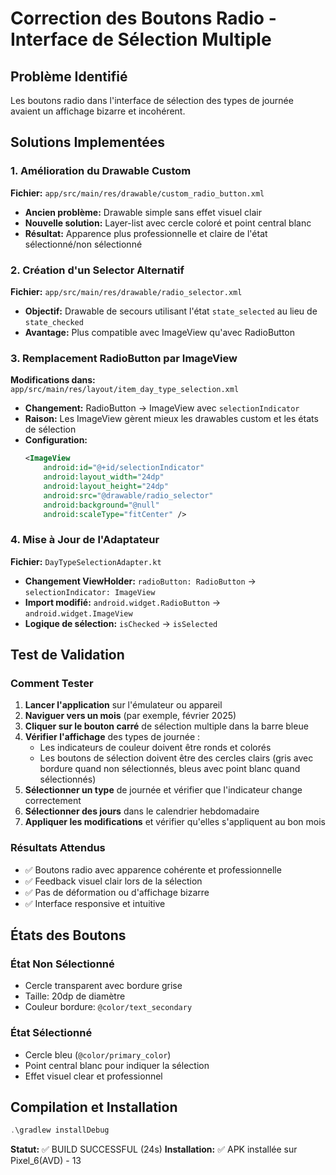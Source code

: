 # Correction des Boutons Radio - Interface de Sélection Multiple

## Problème Identifié
Les boutons radio dans l'interface de sélection des types de journée avaient un affichage bizarre et incohérent.

## Solutions Implementées

### 1. Amélioration du Drawable Custom
**Fichier:** `app/src/main/res/drawable/custom_radio_button.xml`
- **Ancien problème:** Drawable simple sans effet visuel clair
- **Nouvelle solution:** Layer-list avec cercle coloré et point central blanc
- **Résultat:** Apparence plus professionnelle et claire de l'état sélectionné/non sélectionné

### 2. Création d'un Selector Alternatif
**Fichier:** `app/src/main/res/drawable/radio_selector.xml`
- **Objectif:** Drawable de secours utilisant l'état `state_selected` au lieu de `state_checked`
- **Avantage:** Plus compatible avec ImageView qu'avec RadioButton

### 3. Remplacement RadioButton par ImageView
**Modifications dans:** `app/src/main/res/layout/item_day_type_selection.xml`
- **Changement:** RadioButton → ImageView avec `selectionIndicator`
- **Raison:** Les ImageView gèrent mieux les drawables custom et les états de sélection
- **Configuration:**
  ```xml
  <ImageView
      android:id="@+id/selectionIndicator"
      android:layout_width="24dp"
      android:layout_height="24dp"
      android:src="@drawable/radio_selector"
      android:background="@null"
      android:scaleType="fitCenter" />
  ```

### 4. Mise à Jour de l'Adaptateur
**Fichier:** `DayTypeSelectionAdapter.kt`
- **Changement ViewHolder:** `radioButton: RadioButton` → `selectionIndicator: ImageView`
- **Import modifié:** `android.widget.RadioButton` → `android.widget.ImageView`
- **Logique de sélection:** `isChecked` → `isSelected`

## Test de Validation

### Comment Tester
1. **Lancer l'application** sur l'émulateur ou appareil
2. **Naviguer vers un mois** (par exemple, février 2025)
3. **Cliquer sur le bouton carré** de sélection multiple dans la barre bleue
4. **Vérifier l'affichage** des types de journée :
   - Les indicateurs de couleur doivent être ronds et colorés
   - Les boutons de sélection doivent être des cercles clairs (gris avec bordure quand non sélectionnés, bleus avec point blanc quand sélectionnés)
5. **Sélectionner un type** de journée et vérifier que l'indicateur change correctement
6. **Sélectionner des jours** dans le calendrier hebdomadaire
7. **Appliquer les modifications** et vérifier qu'elles s'appliquent au bon mois

### Résultats Attendus
- ✅ Boutons radio avec apparence cohérente et professionnelle
- ✅ Feedback visuel clair lors de la sélection
- ✅ Pas de déformation ou d'affichage bizarre
- ✅ Interface responsive et intuitive

## États des Boutons

### État Non Sélectionné
- Cercle transparent avec bordure grise
- Taille: 20dp de diamètre
- Couleur bordure: `@color/text_secondary`

### État Sélectionné  
- Cercle bleu (`@color/primary_color`)
- Point central blanc pour indiquer la sélection
- Effet visuel clear et professionnel

## Compilation et Installation
```powershell
.\gradlew installDebug
```
**Statut:** ✅ BUILD SUCCESSFUL (24s)
**Installation:** ✅ APK installée sur Pixel_6(AVD) - 13